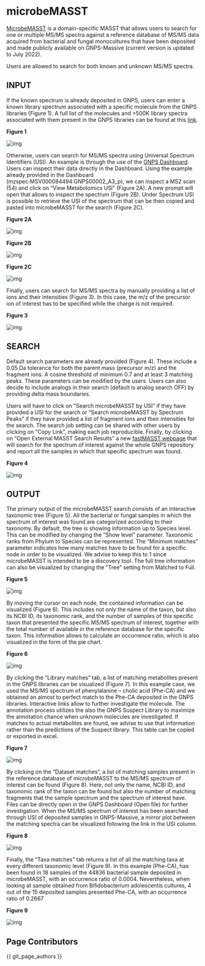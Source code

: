 # microbeMASST

[MicrobeMASST](https://masst.gnps2.org/microbemasst/) is a domain-specific MASST that allows users to search for one or multiple MS/MS spectra against a reference database of MS/MS data acquired from bacterial and fungal monocultures that have been deposited and made publicly available on GNPS-Massive (current version is updated to July 2022).

Users are allowed to search for both known and unknown MS/MS spectra. 

## INPUT

If the known spectrum is already deposited in GNPS, users can enter a known library spectrum associated with a specific molecule from the GNPS libraries (Figure 1). A full list of the molecules and >500K library spectra associated with them present in the GNPS libraries can be found at this [link](https://gnps-library.ucsd.edu/). 

**Figure 1**

![img](img/microbeMASST/usi.png)

Otherwise, users can search for MS/MS spectra using Universal Spectrum Identifiers (USI). An example is through the use of the [GNPS Dashboard](https://gnps-lcms.ucsd.edu/). Users can inspect their data directly in the Dashboard. Using the example already provided in the Dashboard (mzspec:MSV000084494:GNPS00002_A3_p), we can inspect a MS2 scan (54) and click on “View Metabolomics USI” (Figure 2A). A new prompt will open that allows to inspect the spectrum (Figure 2B). Under Spectrum USI is possible to retrieve the USI of the spectrum that can be then copied and pasted into microbeMASST for the search (Figure 2C).

**Figure 2A**

![img](img/microbeMASST/gnps_dashboard1.png)

**Figure 2B**

![img](img/microbeMASST/gnps_dashboard2.png)

**Figure 2C**

![img](img/microbeMASST/gnps_dashboard3.png)

Finally, users can search for MS/MS spectra by manually providing a list of ions and their intensities (Figure 3). In this case, the m/z of the precursor ion of interest has to be specified while the charge is not required.

**Figure 3**

![img](img/microbeMASST/spectrum.png)

## SEARCH

Default search parameters are already provided (Figure 4). These include a 0.05 Da tolerance for both the parent mass (precursor m/z) and the fragment ions. A cosine threshold of minimum 0.7 and at least 3 matching peaks. These parameters can be modified by the users. Users can also decide to include analogs in their search (default is analog search OFF) by providing delta mass boundaries. 

Users will have to click on “Search microbeMASST by USI” if they have provided a USI for the search or “Search microbeMASST by Spectrum Peaks” if they have provided a list of fragment ions and their intensities for the search. The search job setting can be shared with other users by clicking on “Copy Link”, making each job reproducible. Finally, by clicking on “Open External MASST Search Results” a new [fastMASST webpage](https://fasst.gnps2.org/) that will search for the spectrum of interest against the whole GNPS repository and report all the samples in which that specific spectrum was found.

**Figure 4**

![img](img/microbeMASST/search.png)

## OUTPUT

The primary output of the microbeMASST search consists of an interactive taxonomic tree (Figure 5).  All the bacterial or fungal samples in which the spectrum of interest was found are categorized according to their taxonomy. By default, the tree is showing information up to Species level. This can be modified by changing the “Show level” parameter. Taxonomic ranks from Phylum to Species can be represented. The “Minimum matches” parameter indicates how many matches have to be found for a specific node in order to be visualized. We advise to keep this to 1 since microbeMASST is intended to be a discovery tool. The full tree information can also be visualized by changing the “Tree” setting from Matched to Full.

**Figure 5**

![img](img/microbeMASST/microbemasst.png)

By moving the cursor on each node, the contained information can be visualized (Figure 6). This includes not only the name of the taxon, but also its NCBI ID, its taxonomic rank, and the number of samples of this specific taxon that presented the specific MS/MS spectrum of interest, together with the total number of available in the reference database for the specific taxon. This information allows to calculate an occurrence ratio, which is also visualized in the form of the pie chart.

**Figure 6**

![img](img/microbeMASST/node.png)

By clicking the “Library matches” tab, a list of matching metabolites present in the GNPS libraries can be visualized (Figure 7). In this example case, we used the MS/MS spectrum of phenylalanine – cholic acid (Phe-CA) and we obtained an almost to perfect match to the Phe-CA deposited in the GNPS libraries. Interactive links allow to further investigate the molecule. The annotation process utilizes the also the GNPS Suspect Library to maximize the annotation chance when unknown molecules are investigated. If matches to actual metabolites are found, we advise to use that information rather than the predictions of the Suspect library. This table can be copied or exported in excel.

**Figure 7**

![img](img/microbeMASST/library.png)

By clicking on the “Dataset matches”, a list of matching samples present in the reference database of microbeMASST to the MS/MS spectrum of interest can be found (Figure 8). Here, not only the name, NCBI ID, and taxonomic rank of the taxon can be found but also the number of matching fragments that the sample spectrum and the spectrum of interest have. Files can be directly open in the GNPS Dashboard (Open file) for further investigation. When the MS/MS spectrum of interest has been searched through USI of deposited samples in GNPS-Massive, a mirror plot between the matching spectra can be visualized following the link in the USI column.

**Figure 8**

![img](img/microbeMASST/dataset.png)

Finally, the “Taxa matches” tab returns a list of all the matching taxa at every different taxonomic level (Figure 9). In this example (Phe-CA), has been found in 18 samples of the 44836 bacterial sample deposited in microbeMASST, with an occurrence ratio of 0.0004. Nevertheless, when looking at sample obtained from Bifidobacterium adolescentis cultures, 4 out of the 15 deposited samples presented Phe-CA, with an occurrence ratio of 0.2667

**Figure 9**

![img](img/microbeMASST/taxon.png)


## Page Contributors

{{ git_page_authors }}
